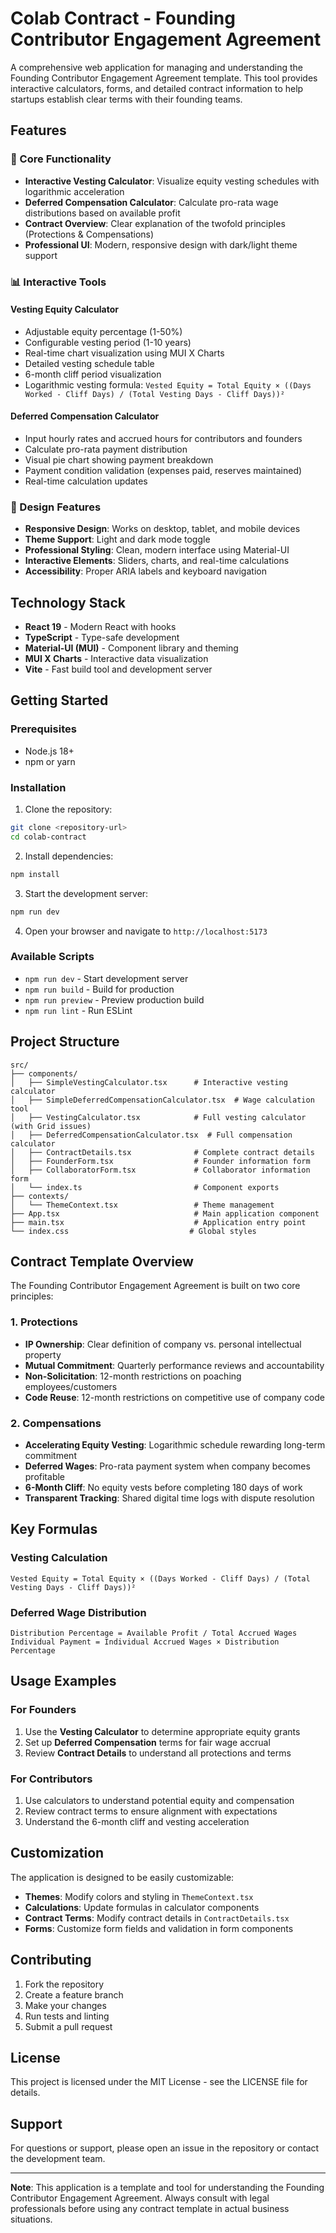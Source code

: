 # Colab Contract - Founding Contributor Engagement Agreement

A comprehensive web application for managing and understanding the Founding Contributor Engagement Agreement template. This tool provides interactive calculators, forms, and detailed contract information to help startups establish clear terms with their founding teams.

## Features

### 🎯 Core Functionality
- **Interactive Vesting Calculator**: Visualize equity vesting schedules with logarithmic acceleration
- **Deferred Compensation Calculator**: Calculate pro-rata wage distributions based on available profit
- **Contract Overview**: Clear explanation of the twofold principles (Protections & Compensations)
- **Professional UI**: Modern, responsive design with dark/light theme support

### 📊 Interactive Tools

#### Vesting Equity Calculator
- Adjustable equity percentage (1-50%)
- Configurable vesting period (1-10 years)
- Real-time chart visualization using MUI X Charts
- Detailed vesting schedule table
- 6-month cliff period visualization
- Logarithmic vesting formula: `Vested Equity = Total Equity × ((Days Worked - Cliff Days) / (Total Vesting Days - Cliff Days))²`

#### Deferred Compensation Calculator
- Input hourly rates and accrued hours for contributors and founders
- Calculate pro-rata payment distribution
- Visual pie chart showing payment breakdown
- Payment condition validation (expenses paid, reserves maintained)
- Real-time calculation updates

### 🎨 Design Features
- **Responsive Design**: Works on desktop, tablet, and mobile devices
- **Theme Support**: Light and dark mode toggle
- **Professional Styling**: Clean, modern interface using Material-UI
- **Interactive Elements**: Sliders, charts, and real-time calculations
- **Accessibility**: Proper ARIA labels and keyboard navigation

## Technology Stack

- **React 19** - Modern React with hooks
- **TypeScript** - Type-safe development
- **Material-UI (MUI)** - Component library and theming
- **MUI X Charts** - Interactive data visualization
- **Vite** - Fast build tool and development server

## Getting Started

### Prerequisites
- Node.js 18+ 
- npm or yarn

### Installation

1. Clone the repository:
```bash
git clone <repository-url>
cd colab-contract
```

2. Install dependencies:
```bash
npm install
```

3. Start the development server:
```bash
npm run dev
```

4. Open your browser and navigate to `http://localhost:5173`

### Available Scripts

- `npm run dev` - Start development server
- `npm run build` - Build for production
- `npm run preview` - Preview production build
- `npm run lint` - Run ESLint

## Project Structure

```
src/
├── components/
│   ├── SimpleVestingCalculator.tsx      # Interactive vesting calculator
│   ├── SimpleDeferredCompensationCalculator.tsx  # Wage calculation tool
│   ├── VestingCalculator.tsx            # Full vesting calculator (with Grid issues)
│   ├── DeferredCompensationCalculator.tsx  # Full compensation calculator
│   ├── ContractDetails.tsx              # Complete contract details
│   ├── FounderForm.tsx                  # Founder information form
│   ├── CollaboratorForm.tsx             # Collaborator information form
│   └── index.ts                         # Component exports
├── contexts/
│   └── ThemeContext.tsx                 # Theme management
├── App.tsx                              # Main application component
├── main.tsx                             # Application entry point
└── index.css                           # Global styles
```

## Contract Template Overview

The Founding Contributor Engagement Agreement is built on two core principles:

### 1. Protections
- **IP Ownership**: Clear definition of company vs. personal intellectual property
- **Mutual Commitment**: Quarterly performance reviews and accountability
- **Non-Solicitation**: 12-month restrictions on poaching employees/customers
- **Code Reuse**: 12-month restrictions on competitive use of company code

### 2. Compensations
- **Accelerating Equity Vesting**: Logarithmic schedule rewarding long-term commitment
- **Deferred Wages**: Pro-rata payment system when company becomes profitable
- **6-Month Cliff**: No equity vests before completing 180 days of work
- **Transparent Tracking**: Shared digital time logs with dispute resolution

## Key Formulas

### Vesting Calculation
```
Vested Equity = Total Equity × ((Days Worked - Cliff Days) / (Total Vesting Days - Cliff Days))²
```

### Deferred Wage Distribution
```
Distribution Percentage = Available Profit / Total Accrued Wages
Individual Payment = Individual Accrued Wages × Distribution Percentage
```

## Usage Examples

### For Founders
1. Use the **Vesting Calculator** to determine appropriate equity grants
2. Set up **Deferred Compensation** terms for fair wage accrual
3. Review **Contract Details** to understand all protections and terms

### For Contributors
1. Use calculators to understand potential equity and compensation
2. Review contract terms to ensure alignment with expectations
3. Understand the 6-month cliff and vesting acceleration

## Customization

The application is designed to be easily customizable:

- **Themes**: Modify colors and styling in `ThemeContext.tsx`
- **Calculations**: Update formulas in calculator components
- **Contract Terms**: Modify contract details in `ContractDetails.tsx`
- **Forms**: Customize form fields and validation in form components

## Contributing

1. Fork the repository
2. Create a feature branch
3. Make your changes
4. Run tests and linting
5. Submit a pull request

## License

This project is licensed under the MIT License - see the LICENSE file for details.

## Support

For questions or support, please open an issue in the repository or contact the development team.

---

**Note**: This application is a template and tool for understanding the Founding Contributor Engagement Agreement. Always consult with legal professionals before using any contract template in actual business situations.
